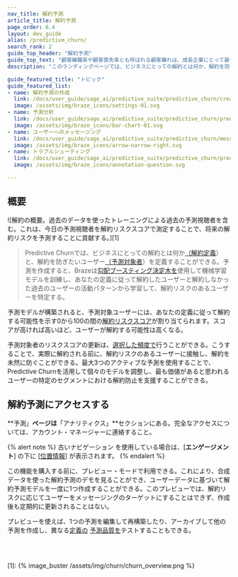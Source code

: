 ```yaml
---
nav_title: 解約予測
article_title: 解約予測
page_order: 6.4
layout: dev_guide
alias: /predictive_churn/
search_rank: 2
guide_top_header: "解約予測"
guide_top_text: "顧客離職率や顧客喪失率とも呼ばれる顧客離れは、成長企業にとって最も重要な指標の一つである。解約に対処するための適切なツールを持つことは、損失を最小限に抑え、顧客維持を最大化する上で極めて重要である。Brazeは、このような潜在的なユーザー離脱に先手を打つため、将来のユーザー離脱を最小限に抑えるプロアクティブアプローチを提供するPredictive Churnを提供している。"
description: "このランディングページでは、ビジネスにとっての解約とは何か、解約を防ぎたいユーザーを定義できるツール、Predictive Churnを取り上げる。"

guide_featured_title: "トピック"
guide_featured_list:
- name: 解約予測の作成
  link: /docs/user_guide/sage_ai/predictive_suite/predictive_churn/creating_a_churn_prediction/
  image: /assets/img/braze_icons/settings-01.svg
- name: 予測分析
  link: /docs/user_guide/sage_ai/predictive_suite/predictive_churn/prediction_analytics/
  image: /assets/img/braze_icons/bar-chart-01.svg
- name: ユーザーへのメッセージング
  link: /docs/user_guide/sage_ai/predictive_suite/predictive_churn/messaging_users/
  image: /assets/img/braze_icons/arrow-narrow-right.svg
- name: トラブルシューティング
  link: /docs/user_guide/sage_ai/predictive_suite/predictive_churn/prediction_faq/
  image: /assets/img/braze_icons/annotation-question.svg

---
```


## 概要

![解約の概要。過去のデータを使ったトレーニングによる過去の予測視聴者を含む。これは、今日の予測視聴者を解約リスクスコアで測定することで、将来の解約リスクを予測することに貢献する。][1]

> Predictive Churnでは、ビジネスにとっての解約とは何か[（解約定義]({{site.baseurl}}/user_guide/predictive_suite/predictive_churn/creating_a_churn_prediction/#step-2-define-churn)）と、解約を防ぎたいユーザー[（予測対象者]({{site.baseurl}}/user_guide/predictive_suite/predictive_churn/creating_a_churn_prediction/#step-3-filter-your-prediction-audience)）を定義することができる。予測を作成すると、Brazeは[勾配ブースティング決定木を](https://en.wikipedia.org/wiki/Gradient_boosting)使用して機械学習モデルを訓練し、あなたの定義に従って解約したユーザーと解約しなかった過去のユーザーの活動パターンから学習して、解約リスクのあるユーザーを特定する。

予測モデルが構築されると、予測対象ユーザーには、あなたの定義に従って解約する可能性を示す0から100の間の[解約リスクスコア]({{site.baseurl}}/user_guide/predictive_suite/predictive_churn/prediction_analytics/#churn_score)が割り当てられます。スコアが高ければ高いほど、ユーザーが解約する可能性は高くなる。 

予測対象者のリスクスコアの更新は、[選択した頻度で]({{site.baseurl}}/user_guide/predictive_suite/predictive_churn/creating_a_churn_prediction/#step-4-choose-the-update-frequency-for-churn-predictions)行うことができる。こうすることで、実際に解約される前に、解約リスクのあるユーザーに接触し、解約を未然に防ぐことができる。最大3つのアクティブな予測を使用することで、Predictive Churnを活用して個々のモデルを調整し、最も価値があると思われるユーザーの特定のセグメントにおける解約防止を支援することができる。

## 解約予測にアクセスする

**予測」**ページは**「アナリティクス」**セクションにある。完全なアクセスについては、アカウント・マネージャーに連絡すること。

{% alert note %}
古いナビゲーション を使用している場合は、\[**エンゲージメント**] の下に \[[位置情報]({{site.baseurl}}/navigation)] が表示されます。
{% endalert %}

この機能を購入する前に、プレビュー・モードで利用できる。これにより、合成データを使った解約予測のデモを見ることができ、ユーザーデータに基づいて解約予測モデルを一度に1つ作成することができる。このプレビューでは、解約リスクに応じてユーザーをメッセージングのターゲットにすることはできず、作成後も定期的に更新されることはない。

プレビューを使えば、1つの予測を編集して再構築したり、アーカイブして他の予測を作成し、異なる[定義の]({{site.baseurl}}/user_guide/predictive_suite/predictive_churn/creating_a_churn_prediction/#step-2-define-churn) [予測品質を]({{site.baseurl}}/user_guide/predictive_suite/predictive_churn/prediction_analytics/prediction_quality/)テストすることもできる。

<br><br>

[1]: {% image_buster /assets/img/churn/churn_overview.png %}
